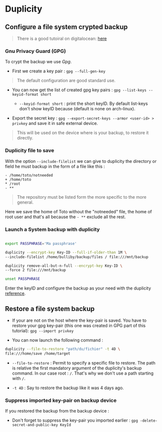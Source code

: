 # Duplicity

## Configure a file system crypted backup
> There is a good tutoiral on digitalocean:
[here](https://www.digitalocean.com/community/tutorials/how-to-use-duplicity-with-gpg-to-securely-automate-backups-on-ubuntu)

### Gnu Privacy Guard (GPG)

To crypt the backup we use *Gpg*.

* First we create a key pair : `gpg --full-gen-key`
> The default configuration are good standard use.

* You can now get the list of created gpg key pairs :
`gpg --list-keys --keyid-format short`
  * `--keyid-format short` : print the short keyID. By default list-keys don't
  show keyID because (default is none on arch-linux).

* Export the secret key : `gpg --export-secret-keys --armor <user-id> > privkey`
and save it in safe external device.

> This will be used on the device where is your backup, to restore it directly.


### Duplicity file to save

With the option `--include-filelist` we can give to duplicity the directory or
field he must backup in the form of a file like this :

```raw
- /home/toto/notneeded
+ /home/toto
* /root
- **
```

> The repository must be listed form the more specific to the more general.

Here we save the home of Toto without the "notneeded" file, the home of root user
and that's all because the `- **` exclude all the rest.


### Launch a System backup with duplicity

```sh

export PASSPHRASE='Ma passphrase'

duplicity --encrypt-key Key-ID --full-if-older-than 1M \
--include-filelist /home/bulliby/backup/files / file:///mnt/backup

duplicity remove-all-but-n-full --encrypt-key Key-ID \
--force 2 file:///mnt/backup

unset PASSPHRASE
```

Enter the keyID and configure the backup as your need with the duplicity
[reference](http://duplicity.nongnu.org/duplicity.1.html).

## Restore a file system backup

* If your are not on the host where the key-pair is saved. You have to restore
your gpg key-pair (this one was created in GPG part of this tutorial):
 `gpg --import privkey`

* You can now launch the following command :

 ```sh
 duplicity --file-to-restore "path/du/fichier" -t 4D \
file:///home/save /home/target
```
  * `--file-to-restore` : Permit to specify a specific file to restore. The path
  is relative the first mandatory argument of the duplicity's backup command.
  In our case root : `/`. That's why we don't use a path starting with `/`.

* `-t 4D` : Say to restore the backup like it was 4 days ago.

### Suppress imported key-pair on backup device

If you restored the backup from the backup device :

* Don't forget to suppress the key-pair you imported earlier :
`gpg -delete-secret-and-public-key KeyId`
